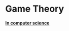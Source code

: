 # Game Theory

[**In computer science**](https://www.analyticsvidhya.com/blog/2019/11/game-theory-ai/)
